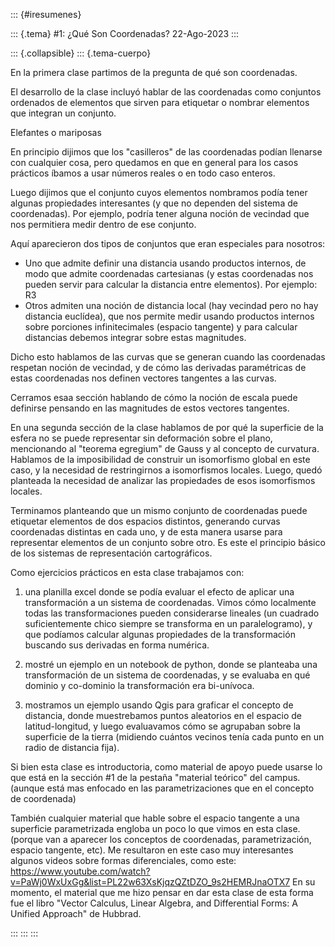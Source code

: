 ::: {#iresumenes}

::: {.tema}
\#1: ¿Qué Son Coordenadas? 22-Ago-2023
:::

::: {.collapsible}
::: {.tema-cuerpo}

En la primera clase partimos de la pregunta de qué son coordenadas.

El desarrollo de la clase incluyó hablar de las coordenadas como conjuntos ordenados de elementos que sirven para etiquetar o nombrar elementos que integran un conjunto.

Elefantes o mariposas

En principio dijimos que los "casilleros" de las coordenadas podían llenarse con cualquier cosa, pero quedamos en que en general para los casos prácticos íbamos a usar números reales o en todo caso enteros.

Luego dijimos que el conjunto cuyos elementos nombramos podía tener algunas propiedades interesantes (y que no dependen del sistema de coordenadas). Por ejemplo, podría tener alguna noción de vecindad que nos permitiera medir dentro de ese conjunto.

Aquí aparecieron dos tipos de conjuntos que eran especiales para nosotros:
- Uno que admite definir una distancia usando productos internos, de modo que admite coordenadas cartesianas (y estas coordenadas nos pueden servir para calcular la distancia entre elementos). Por ejemplo: R3
- Otros admiten una noción de distancia local (hay vecindad pero no hay distancia euclídea), que nos permite medir usando productos internos sobre porciones infinitecimales (espacio tangente) y para calcular distancias debemos integrar sobre estas magnitudes.

Dicho esto hablamos de las curvas que se generan cuando las coordenadas respetan noción de vecindad, y de cómo las derivadas paramétricas de estas coordenadas nos definen vectores tangentes a las curvas.

Cerramos esaa sección hablando de cómo la noción de escala puede definirse pensando en las magnitudes de estos vectores tangentes.

En una segunda sección de la clase hablamos de por qué la superficie de la esfera no se puede representar sin deformación sobre el plano, mencionando al "teorema egregium" de Gauss y al concepto de curvatura. Hablamos de la imposibilidad de construir un isomorfismo global en este caso, y la necesidad de restringirnos a isomorfismos locales. Luego, quedó planteada la necesidad de analizar las propiedades de esos isomorfismos locales.

Terminamos planteando que un mismo conjunto de coordenadas puede etiquetar elementos de dos espacios distintos, generando curvas coordenadas distintas en cada uno, y de esta manera usarse para representar elementos de un conjunto sobre otro. Es este el principio básico de los sistemas de representación cartográficos.

Como ejercicios prácticos en esta clase trabajamos con:

1. una planilla excel donde se podía evaluar el efecto de aplicar una transformación a un sistema de coordenadas. Vimos cómo localmente todas las transformaciones pueden considerarse lineales (un cuadrado suficientemente chico siempre se transforma en un paralelogramo), y que podíamos calcular algunas propiedades de la transformación buscando sus derivadas en forma numérica.

2. mostré un ejemplo en un notebook de python, donde se planteaba una transformación de un sistema de coordenadas, y se evaluaba en qué dominio y co-dominio la transformación era bi-unívoca.

3. mostramos un ejemplo usando Qgis para graficar el concepto de distancia, donde muestrebamos puntos aleatorios en el espacio de latitud-longitud, y luego evaluavamos cómo se agrupaban sobre la superficie de la tierra (midiendo cuántos vecinos tenía cada punto en un radio de distancia fija).

Si bien esta clase es introductoria, como material de apoyo puede usarse lo que está en la sección #1 de la pestaña "material teórico" del campus. (aunque está mas enfocado en las parametrizaciones que en el concepto de coordenada)

También cualquier material que hable sobre el espacio tangente a una superficie parametrizada engloba un poco lo que vimos en esta clase. (porque van a aparecer los conceptos de coordenadas, parametrización, espacio tangente, etc). Me resultaron en este caso muy interesantes algunos videos sobre formas diferenciales, como este: https://www.youtube.com/watch?v=PaWj0WxUxGg&list=PL22w63XsKjqzQZtDZO_9s2HEMRJnaOTX7
En su momento, el material que me hizo pensar en dar esta clase de esta forma fue el libro "Vector Calculus, Linear Algebra, and Differential Forms: A Unified Approach" de Hubbrad.


:::
:::
:::
